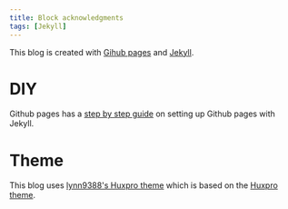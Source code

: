 ```yaml
---
title: Block acknowledgments
tags: [Jekyll]
---
```


This blog is created with [Gihub pages](https://pages.github.com/) and
[Jekyll](https://jekyllrb.com/).

# DIY

Github pages has a
[step by step guide](https://docs.github.com/en/pages/setting-up-a-github-pages-site-with-jekyll)
on setting up Github pages with Jekyll.

# Theme

This blog uses [lynn9388's Huxpro theme](https://github.com/lynn9388/huxpro)
which is based on the  [Huxpro theme](https://github.com/Huxpro/huxpro.github.io).

